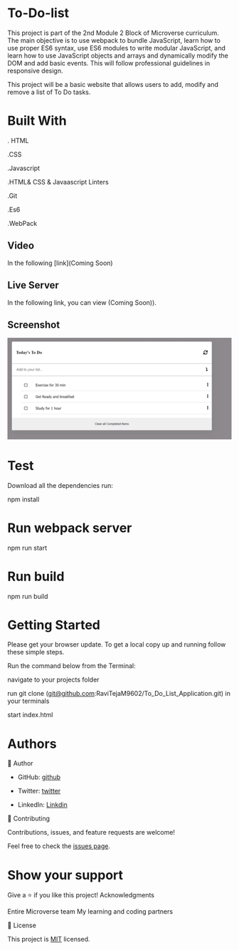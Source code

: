 # To-Do-list
This project is part of the 2nd Module 2 Block of Microverse curriculum. The main objective is to use webpack to bundle JavaScript, learn how to use proper ES6 syntax, use ES6 modules to write modular JavaScript, and learn how to use JavaScript objects and arrays and dynamically modify the DOM and add basic events. This will follow professional guidelines in responsive design.

This project will be a basic website that allows users to add, modify and remove a list of To Do tasks.

# Built With

. HTML

.CSS
    
.Javascript
    
.HTML& CSS & Javaascript Linters
    
.Git
    
.Es6
    
.WebPack

## Video

In the following [link](Coming Soon)


## Live Server

In the following link, you can view (Coming Soon)).

## Screenshot

![To_do_List_App](./images/TodoList.png)

# Test

Download all the dependencies run:

npm install

# Run webpack server

npm run start


# Run build

npm run build

# Getting Started

Please get your browser update. To get a local copy up and running follow these simple steps.

Run the command below from the Terminal:

navigate to your projects folder

run git clone (git@github.com:RaviTejaM9602/To_Do_List_Application.git) in your terminals

start index.html


# Authors

👤 Author

- GitHub: [github](https://github.com/RaviTejaM9602)

- Twitter: [twitter](https://twitter.com/home)

- LinkedIn: [Linkdin](https://www.linkedin.com/in/ravi-teja-8499a31b9/)

🤝 Contributing

Contributions, issues, and feature requests are welcome!

Feel free to check the [issues page](https://github.com/microverseinc/readme-template/issues). 


# Show your support


Give a ⭐️ if you like this project! Acknowledgments

Entire Microverse team
My learning and coding partners

📝 License

This project is [MIT](https://github.com/microverseinc/readme-template/blob/master/MIT.md) licensed.
